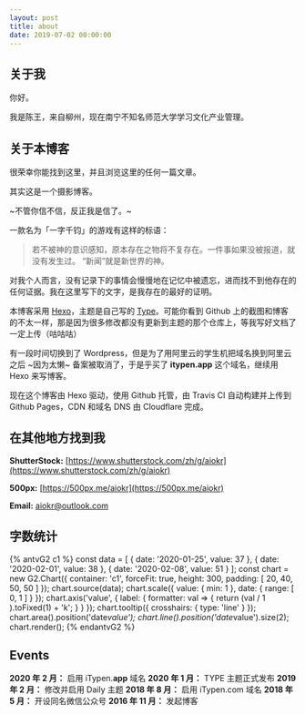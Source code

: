 ```yaml
---
layout: post
title: about
date: 2019-07-02 00:00:00
---
```


## 关于我

你好。

我是陈王，来自柳州，现在南宁不知名师范大学学习文化产业管理。

## 关于本博客

很荣幸你能找到这里，并且浏览这里的任何一篇文章。

其实这是一个摄影博客。

~不管你信不信，反正我是信了。~

一款名为「一字千钧」的游戏有这样的标语：

> 若不被神的意识感知，原本存在之物将不复存在。一件事如果没被报道，就没有发生过。 “新闻”就是新世界的神。

对我个人而言，没有记录下的事情会慢慢地在记忆中被遗忘，进而找不到他存在的任何证据。我在这里写下的文字，是我存在的最好的证明。

本博客采用 [Hexo](https://hexo.io/zh-cn/)，主题是自己写的 [Type](https://itypen.app/2020/HEXO-THEME-TYPE/)。可能你看到 Github 上的截图和博客的不太一样，那是因为很多修改都没有更新到主题的那个仓库上，等我写好文档了一定上传（咕咕咕）

有一段时间切换到了 Wordpress，但是为了用阿里云的学生机把域名换到阿里云之后 ~因为太懒~ 备案被取消了，于是乎买了 **itypen.app** 这个域名，继续用 Hexo 来写博客。

现在这个博客由 Hexo 驱动，使用 Github 托管，由 Travis CI 自动构建并上传到 Github Pages，CDN 和域名 DNS 由 Cloudflare 完成。

## 在其他地方找到我

**ShutterStock:** [https://www.shutterstock.com/zh/g/aiokr](https://www.shutterstock.com/zh/g/aiokr)

**500px:** [https://500px.me/aiokr](https://500px.me/aiokr)

**Email:** aiokr@outlook.com

## 字数统计

{% antvG2 c1 %}
const data = [
  { date: '2020-01-25', value: 37 },
  { date: '2020-02-01', value: 38 },
  { date: '2020-02-08', value: 51 }
];
const chart = new G2.Chart({
  container: 'c1',
  forceFit: true,
  height: 300,
  padding: [ 20, 40, 50, 50 ]
});
chart.source(data);
chart.scale({
  value: {
    min: 1
  },
  date: {
    range: [ 0, 1 ]
  }
});
chart.axis('value', {
  label: {
    formatter: val => {
      return (val / 1 ).toFixed(1) + 'k';
    }
  }
});
chart.tooltip({
  crosshairs: {
    type: 'line'
  }
});
chart.area().position('date*value');
chart.line().position('date*value').size(2);
chart.render();
{% endantvG2 %}

## Events

**2020 年 2 月：** 启用 iTypen.**app** 域名
**2020 年 1 月：** TYPE 主题正式发布
**2019 年 2 月：** 修改并启用 Daily 主题
**2018 年 8 月：** 启用 iTypen.com 域名
**2018 年 5 月：** 开设同名微信公众号
**2016 年 11 月：** 发起博客

